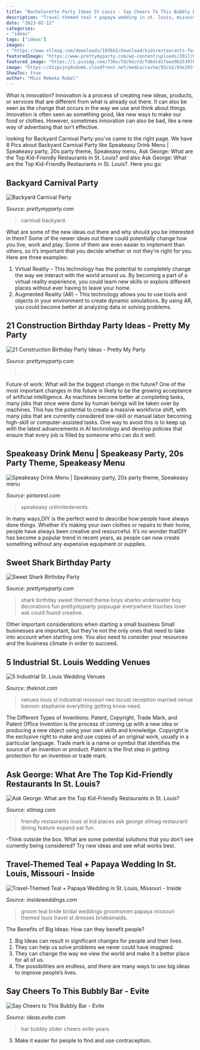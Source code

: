 ```yaml
---
title: "Bachelorette Party Ideas St Louis - Say Cheers To This Bubbly Bar"
description: "Travel-themed teal + papaya wedding in st. louis, missouri"
date: "2023-02-12"
categories:
- "ideas"
tags: ["ideas"]
images:
- "https://www.stlmag.com/downloads/193662/download/kidsrestaurants-feature.jpg?cb=661efef72bf057319c35057a9946dd90"
featuredImage: "https://www.prettymyparty.com/wp-content/uploads/2017/07/construction-party-ideas-dessert-table.jpg"
featured_image: "https://i.pinimg.com/736x/fd/6d/cd/fd6dcd1faee9b3539700f3d55b5e7c3e.jpg"
image: "https://d1zpvjny0s6omk.cloudfront.net/media/cache/93/e2/93e283f4a98a11c7ba998a87f52a2181.jpg"
ShowToc: true
author: "Miss Rebeka Robel"
---
```



What is innovation?
Innovation is a process of creating new ideas, products, or services that are different from what is already out there. It can also be seen as the change that occurs in the way we use and think about things. Innovation is often seen as something good, like new ways to make our food or clothes. However, sometimes innovation can also be bad, like a new way of advertising that isn't effective.

	

		
looking for Backyard Carnival Party you've came to the right page. We have 8 Pics about Backyard Carnival Party like Speakeasy Drink Menu | Speakeasy party, 20s party theme, Speakeasy menu, Ask George: What are the Top Kid-Friendly Restaurants in St. Louis? and also Ask George: What are the Top Kid-Friendly Restaurants in St. Louis?. Here you go:
		
    
## Backyard Carnival Party

<img loading=lazy src="https://www.prettymyparty.com/wp-content/uploads/2017/02/Carnival-Party-Feature.jpg" onerror="this.onerror=null;this.src='https://tse3.mm.bing.net/th?id=OIP.99qR_tcktUHzmlAMBi7VhAHaKY&amp;pid=15.1';" alt="Backyard Carnival Party">

_Source: prettymyparty.com_

>carnival backyard. 

	

What are some of the new ideas out there and why should you be interested in them?
Some of the newer ideas out there could potentially change how you live, work and play. Some of them are even easier to implement than others, so it’s important that you decide whether or not they’re right for you. Here are three examples: 
1) Virtual Reality – This technology has the potential to completely change the way we interact with the world around us. By becoming a part of a virtual reality experience, you could learn new skills or explore different places without ever having to leave your home. 
2) Augmented Reality (AR) – This technology allows you to use tools and objects in your environment to create dynamic simulations. By using AR, you could become better at analyzing data or solving problems.

    
## 21 Construction Birthday Party Ideas - Pretty My Party

<img loading=lazy src="https://www.prettymyparty.com/wp-content/uploads/2017/07/construction-party-ideas-dessert-table.jpg" onerror="this.onerror=null;this.src='https://tse4.mm.bing.net/th?id=OIP.FNiygM3jkBkMzPpRjGd0IgHaJ4&amp;pid=15.1';" alt="21 Construction Birthday Party Ideas - Pretty My Party">

_Source: prettymyparty.com_

>. 

	

Future of work: What will be the biggest change in the future?
One of the most important changes in the future is likely to be the growing acceptance of artificial intelligence. As machines become better at completing tasks, many jobs that once were done by human beings will be taken over by machines. This has the potential to create a massive workforce shift, with many jobs that are currently considered low-skill or manual labor becoming high-skill or computer-assisted tasks. One way to avoid this is to keep up with the latest advancements in AI technology and develop policies that ensure that every job is filled by someone who can do it well.

    
## Speakeasy Drink Menu | Speakeasy Party, 20s Party Theme, Speakeasy Menu

<img loading=lazy src="https://i.pinimg.com/736x/fd/6d/cd/fd6dcd1faee9b3539700f3d55b5e7c3e.jpg" onerror="this.onerror=null;this.src='https://tse3.mm.bing.net/th?id=OIP.PTXB4F7CAUScQk7YCVNuMwHaLH&amp;pid=15.1';" alt="Speakeasy Drink Menu | Speakeasy party, 20s party theme, Speakeasy menu">

_Source: pinterest.com_

>speakeasy unlimitedevents. 

	

In many ways,DIY is the perfect word to describe how people have always done things. Whether it’s making your own clothes or repairs to their home, people have always been creative and resourceful. It’s no wonder thatDIY has become a popular trend in recent years, as people can now create something without any expensive equipment or supplies.

    
## Sweet Shark Birthday Party

<img loading=lazy src="http://www.prettymyparty.com/wp-content/uploads/2015/03/shark-themed-birthday-party-ideas.jpg" onerror="this.onerror=null;this.src='https://tse4.mm.bing.net/th?id=OIP.w0dQj-NX-3_I4lKgwhAa2gHaKl&amp;pid=15.1';" alt="Sweet Shark Birthday Party">

_Source: prettymyparty.com_

>shark birthday sweet themed theme boys sharks underwater boy decorations fun prettymyparty popsugar everywhere touches lover ask could found creative. 

	

Other important considerations when starting a small business
Small businesses are important, but they're not the only ones that need to take into account when starting one. You also need to consider your resources and the business climate in order to succeed.

    
## 5 Industrial St. Louis Wedding Venues

<img loading=lazy src="https://apis.xogrp.com/media-api/images/d4da42db-e33b-4c31-80bd-c70c463bf052" onerror="this.onerror=null;this.src='https://tse3.mm.bing.net/th?id=OIP.9UTObc3dWs2SGxAcS6VYrQHaFj&amp;pid=15.1';" alt="5 Industrial St. Louis Wedding Venues">

_Source: theknot.com_

>venues louis st industrial missouri neo locust reception married venue bannon stephanie everything getting know need. 

	

The Different Types of Inventions: Patent, Copyright, Trade Mark, and Patent Office
Invention is the process of coming up with a new idea or producing a new object using your own skills and knowledge. Copyright is the exclusive right to make and use copies of an original work, usually in a particular language. Trade mark is a name or symbol that identifies the source of an invention or product. Patent is the first step in getting protection for an invention or trade mark.

    
## Ask George: What Are The Top Kid-Friendly Restaurants In St. Louis?

<img loading=lazy src="https://www.stlmag.com/downloads/193662/download/kidsrestaurants-feature.jpg?cb=661efef72bf057319c35057a9946dd90" onerror="this.onerror=null;this.src='https://tse3.mm.bing.net/th?id=OIP.-ypFi5-SgNwHubalxV7uxgHaC-&amp;pid=15.1';" alt="Ask George: What are the Top Kid-Friendly Restaurants in St. Louis?">

_Source: stlmag.com_

>friendly restaurants louis st kid places ask george stlmag restaurant dining feature expand eat fun. 

	

-Think outside the box. What are some potential solutions that you don't see currently being considered? Try new ideas and see what works best. 

    
## Travel-Themed Teal + Papaya Wedding In St. Louis, Missouri - Inside

<img loading=lazy src="https://d1zpvjny0s6omk.cloudfront.net/media/cache/93/e2/93e283f4a98a11c7ba998a87f52a2181.jpg" onerror="this.onerror=null;this.src='https://tse2.mm.bing.net/th?id=OIP.M50jySvc8Od5lCSIBlWqJgHaE8&amp;pid=15.1';" alt="Travel-Themed Teal + Papaya Wedding in St. Louis, Missouri - Inside">

_Source: insideweddings.com_

>groom teal bride bridal weddings groomsmen papaya missouri themed louis travel st dresses bridesmaids. 

	

The Benefits of Big Ideas: How can they benefit people?
1. Big Ideas can result in significant changes for people and their lives.
2. They can help us solve problems we never could have imagined.
3. They can change the way we view the world and make it a better place for all of us.
4. The possibilities are endless, and there are many ways to use big ideas to improve people’s lives.

    
## Say Cheers To This Bubbly Bar - Evite

<img loading=lazy src="http://ideas.evite.com/media/slider-new-years-eve-bubbly-bar-jb.jpg" onerror="this.onerror=null;this.src='https://tse2.mm.bing.net/th?id=OIP.5iLsIFW5wmFUCMw_bR8EGAHaE8&amp;pid=15.1';" alt="Say Cheers to This Bubbly Bar - Evite">

_Source: ideas.evite.com_

>bar bubbly slider cheers evite years. 

	

3. Make it easier for people to find and use contraception.


